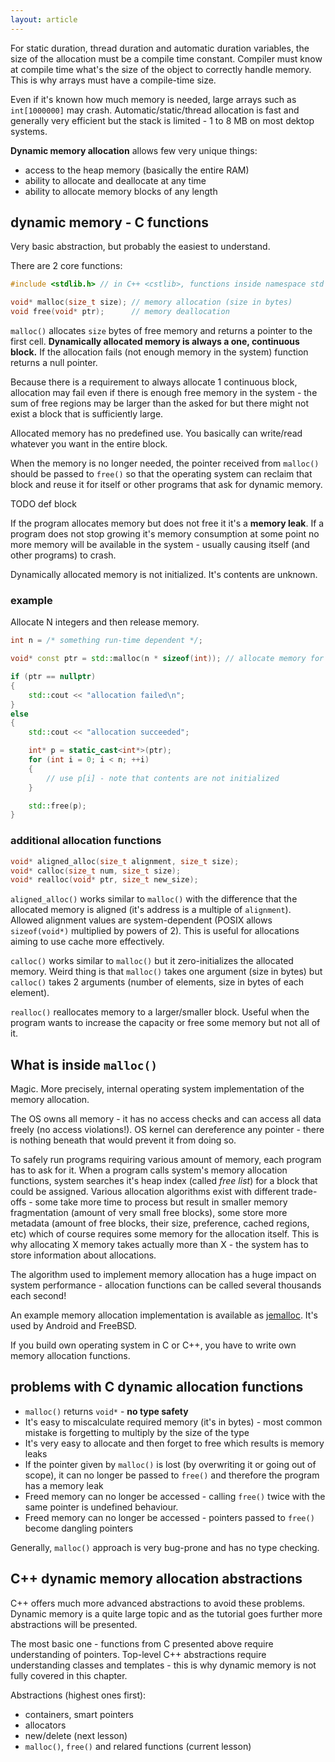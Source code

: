 ```yaml
---
layout: article
---
```


For static duration, thread duration and automatic duration variables, the size of the allocation must be a compile time constant. Compiler must know at compile time what's the size of the object to correctly handle memory. This is why arrays must have a compile-time size.

Even if it's known how much memory is needed, large arrays such as `int[1000000]` may crash. Automatic/static/thread allocation is fast and generally very efficient but the stack is limited - 1 to 8 MB on most dektop systems.

**Dynamic memory allocation** allows few very unique things:
- access to the heap memory (basically the entire RAM)
- ability to allocate and deallocate at any time
- ability to allocate memory blocks of any length

## dynamic memory - C functions

Very basic abstraction, but probably the easiest to understand.

There are 2 core functions:

```c
#include <stdlib.h> // in C++ <cstlib>, functions inside namespace std

void* malloc(size_t size); // memory allocation (size in bytes)
void free(void* ptr);      // memory deallocation
```

`malloc()` allocates `size` bytes of free memory and returns a pointer to the first cell. **Dynamically allocated memory is always a one, continuous block.** If the allocation fails (not enough memory in the system) function returns a null pointer.

Because there is a requirement to always allocate 1 continuous block, allocation may fail even if there is enough free memory in the system - the sum of free regions may be larger than the asked for but there might not exist a block that is sufficiently large.

Allocated memory has no predefined use. You basically can write/read whatever you want in the entire block.

When the memory is no longer needed, the pointer received from `malloc()` should be passed to `free()` so that the operating system can reclaim that block and reuse it for itself or other programs that ask for dynamic memory.

TODO def block

If the program allocates memory but does not free it it's a **memory leak**. If a program does not stop growing it's memory consumption at some point no more memory will be available in the system - usually causing itself (and other programs) to crash.

<div class="note info">
Dynamically allocated memory is not initialized. It's contents are unknown.
</div>

### example

Allocate N integers and then release memory.

```c++
int n = /* something run-time dependent */;

void* const ptr = std::malloc(n * sizeof(int)); // allocate memory for n integers

if (ptr == nullptr)
{
    std::cout << "allocation failed\n";
}
else
{
    std::cout << "allocation succeeded";

    int* p = static_cast<int*>(ptr);
    for (int i = 0; i < n; ++i)
    {
        // use p[i] - note that contents are not initialized
    }

    std::free(p);
}
```

### additional allocation functions

```c
void* aligned_alloc(size_t alignment, size_t size);
void* calloc(size_t num, size_t size);
void* realloc(void* ptr, size_t new_size);
```

`aligned_alloc()` works similar to `malloc()` with the difference that the allocated memory is aligned (it's address is a multiple of `alignment`). Allowed alignment values are system-dependent (POSIX allows `sizeof(void*)` multiplied by powers of 2). This is useful for allocations aiming to use cache more effectively.

`calloc()` works similar to `malloc()` but it zero-initializes the allocated memory. Weird thing is that `malloc()` takes one argument (size in bytes) but `calloc()` takes 2 arguments (number of elements, size in bytes of each element).

`realloc()` reallocates memory to a larger/smaller block. Useful when the program wants to increase the capacity or free some memory but not all of it.

## What is inside `malloc()`

Magic. More precisely, internal operating system implementation of the memory allocation. 

The OS owns all memory - it has no access checks and can access all data freely (no access violations!). OS kernel can dereference any pointer - there is nothing beneath that would prevent it from doing so.

To safely run programs requiring various amount of memory, each program has to ask for it. When a program calls system's memory allocation functions, system searches it's heap index (called *free list*) for a block that could be assigned. Various allocation algorithms exist with different trade-offs - some take more time to process but result in smaller memory fragmentation (amount of very small free blocks), some store more metadata (amount of free blocks, their size, preference, cached regions, etc) which of course requires some memory for the allocation itself. This is why allocating X memory takes actually more than X - the system has to store information about allocations.

The algorithm used to implement memory allocation has a huge impact on system performance - allocation functions can be called several thousands each second!

An example memory allocation implementation is available as [jemalloc](http://jemalloc.net). It's used by Android and FreeBSD.

If you build own operating system in C or C++, you have to write own memory allocation functions.

## problems with C dynamic allocation functions

- `malloc()` returns `void*` - **no type safety**
- It's easy to miscalculate required memory (it's in bytes) - most common mistake is forgetting to multiply by the size of the type
- It's very easy to allocate and then forget to free which results is memory leaks
- If the pointer given by `malloc()` is lost (by overwriting it or going out of scope), it can no longer be passed to `free()` and therefore the program has a memory leak
- Freed memory can no longer be accessed - calling `free()` twice with the same pointer is undefined behaviour.
- Freed memory can no longer be accessed - pointers passed to `free()` become dangling pointers

Generally, `malloc()` approach is very bug-prone and has no type checking.

## C++ dynamic memory allocation abstractions

C++ offers much more advanced abstractions to avoid these problems. Dynamic memory is a quite large topic and as the tutorial goes further more abstractions will be presented.

The most basic one - functions from C presented above require understanding of pointers. Top-level C++ abstractions require understanding classes and templates - this is why dynamic memory is not fully covered in this chapter.

Abstractions (highest ones first):

- containers, smart pointers
- allocators
- new/delete (next lesson)
- `malloc()`, `free()` and relared functions (current lesson)
